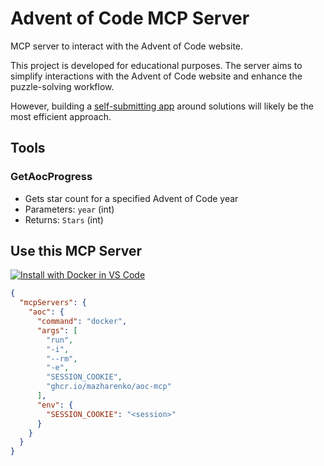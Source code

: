 # Advent of Code MCP Server

MCP server to interact with the Advent of Code website.

This project is developed for educational purposes. The server aims to simplify interactions with the Advent of Code website and enhance the puzzle-solving workflow. 

However, building a [self-submitting app](https://github.com/mazharenko/aoc-agent) around solutions will likely be the most efficient approach.

## Tools

### GetAocProgress
- Gets star count for a specified Advent of Code year
- Parameters: `year` (int)
- Returns: `Stars` (int)


## Use this MCP Server


[![Install with Docker in VS Code](https://img.shields.io/badge/VS_Code-install-0098FF?logo=visualstudiocode&logoColor=white)](https://insiders.vscode.dev/redirect/mcp/install?name=aoc&config=%7B%22command%22%3A%22docker%22%2C%22args%22%3A%5B%22run%22%2C%22-i%22%2C%22--rm%22%2C%22-e%22%2C%22SESSION_COOKIE%22%2C%22ghcr.io%2Fmazharenko%2Faoc-mcp%22%5D%2C%22env%22%3A%7B%22SESSION_COOKIE%22%3A%22%3Csession%3E%22%7D%7D)

```json
{
  "mcpServers": {
    "aoc": {
      "command": "docker",
      "args": [
        "run",
        "-i",
        "--rm",
        "-e",
        "SESSION_COOKIE",
        "ghcr.io/mazharenko/aoc-mcp"
      ],
      "env": {
        "SESSION_COOKIE": "<session>"
      }
    }
  }
}
```